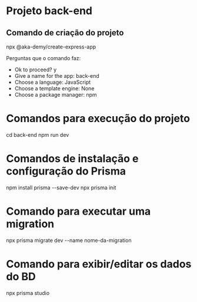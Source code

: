 # Projeto back-end

## Comando de criação do projeto
npx @aka-demy/create-express-app

Perguntas que o comando faz:
* Ok to proceed? y
* Give a name for the app: back-end
* Choose a language: JavaScript
* Choose a template engine: None
* Choose a package manager: npm

# Comandos para execução do projeto
cd back-end
npm run dev

# Comandos de instalação e configuração do Prisma
npm install prisma --save-dev
npx prisma init

# Comando para executar uma migration
npx prisma migrate dev --name nome-da-migration

# Comando para exibir/editar os dados do BD
npx prisma studio